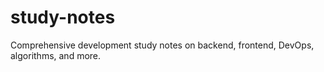 # study-notes
Comprehensive development study notes on backend, frontend, DevOps, algorithms, and more.

